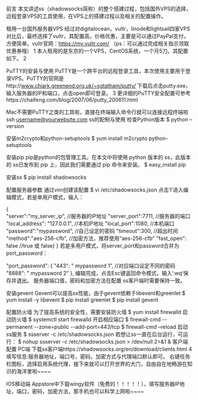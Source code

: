 前言
本文讲述ss（shadowsocks简称）的整个搭建过程，包括国外VPS的选择，远程登录VPS的工具使用，在VPS上的搭建过程以及相关的配置操作。

租用一台国外服务器VPS
经过对digitalocean，vultr，linode和lightsail四家VPS对比后，最终选择了vultr，其配置高，价格优惠，主要是可以通过PayPal支付，方便简单。vultr官网：https://my.vultr.com/ （ps：可以通过完成相关指示领取优惠券哦）
1
本人租用的是东京的一个VPS，CentOS系统，一个月5刀。其配置如下。
2

PuTTY的安装与使用
PuTTY是一个跨平台的远程登录工具，本次使用主要用于登录VPS。PuTTY的官网是http://www.chiark.greenend.org.uk/~sgtatham/putty/ 下载后点击putty.exe，输入服务器的IP和端口，点击open即可登录。
3
更详细的PuTTY安全配置可参考https://chaifeng.com/blog/2007/06/putty_200611.html

Mac不需要PuTTY之类的工具啦，直接在终端输入命令行就可以连接远程终端啦
ssh username@yourwebsite.com
ss的配制与使用
检查Python版本
$ python –version

安装m2crypto和python-setuptools
$ yum install m2crypto python-setuptools

安装pip
pip是python的包管理工具。在本文中将使用 python 版本的 ss，此版本的 ss已发布到 pip 上，因此我们需要通过 pip 命令来安装。
$ easy_install pip

安装ss
$ pip install shadowsocks

配置服务器参数
通过vim创建该配置
$ vi /etc/shadowsocks.json
点击’I’进入编辑模式，若是单用户模式，输入：

{                                  
    "server":"my_server_ip",          //服务器的IP地址
    "server_port":7711,              //服务器的端口
    "local_address": "127.0.0.1",       //本机IP地址
    "local_port":1080,               //本机端口
    "password":"mypassword",        //自己设定的密码
    "timeout":300,                  //超出时间
    "method":"aes-256-cfb",          //加密方法，推荐使用"aes-256-cfb"
    "fast_open": false                //true 或 false}
}
若是多用户模式，将server_port和password合并为port_password：

"port_password": {
         "443": " mypassword 1”,  //对应端口设定不同的密码
         "8888": " mypassword 2”
     },
编辑完成，点击Esc键返回命令模式，输入’:wq’保存并退出。
服务器端口值，密码和加密方法在配置 ss客户端时需要保持一致。

安装gevent
Gevent可以提高ss性能，由于gevent依赖于libevent和greenlet
$ yum install -y libevent
$ pip install greenlet
$ pip install gevent

配置防火墙
为了提高系统的安全性，需要安装防火墙
$ yum install firewalld
启动防火墙
$ systemctl start firewalld
开启相应端口
$ firewall-cmd --permanent --zone=public --add-port=443/tcp
$ firewall-cmd –reload
启动ss服务
$ ssserver -c /etc/shadowsocks.json
若想让ss一直在后台运行，可运行：
$ nohup ssserver -c /etc/shadowsocks.json > /dev/null 2>&1 &
客户端配置
PC端
下载ss客户端https://shadowsocks.org/en/download/clients.html
4
填写信息:服务器地址，端口号，密码，加密方式与代理端口默认即可。
右键任务栏图标，选择启用系统代理，接下来就可以打开世界的大门，自由自在地畅游在知识的海洋里啦~~~~

IOS移动端
Appstore中下载wingy软件（免费的！！！！！），填写服务器IP地址，端口，密码，加密方法，那手机也可以科学上网啦~~~~
